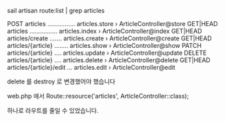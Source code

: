 
sail artisan route:list | grep articles


POST      articles ................ articles.store › ArticleController@store
GET|HEAD  articles ................ articles.index › ArticleController@index
GET|HEAD  articles/create ....... articles.create › ArticleController@create
GET|HEAD  articles/{article} ........ articles.show › ArticleController@show
PATCH     articles/{article} .... articles.update › ArticleController@update
DELETE    articles/{article} .... articles.delete › ArticleController@delete
GET|HEAD  articles/{article}/edit ... articles.edit › ArticleController@edit


delete 를 destroy 로 변경했어야 했습니다

web.php 에서
Route::resource('articles', ArticleController::class);

하나로 라우트를 줄일 수 있었습니다.
